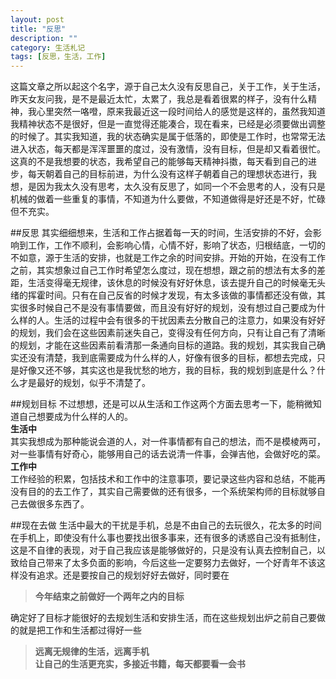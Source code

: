 ```yaml
---
layout: post
title: "反思"
description: ""
category: 生活札记
tags: [反思，生活，工作]
---
```

 这篇文章之所以起这个名字，源于自己太久没有反思自己，关于工作，关于生活，昨天女友问我，是不是最近太忙，太累了，我总是看着很累的样子，没有什么精神，我心里突然一咯噔，原来我最近这一段时间给人的感觉是这样的，虽然我知道我精神状态不是很好，但是一直觉得还能凑合，现在看来，已经是必须要做出调整的时候了。其实我知道，我的状态确实是属于低落的，即使是工作时，也常常无法进入状态，每天都是浑浑噩噩的度过，没有激情，没有目标，但是却又看着很忙。这真的不是我想要的状态，我希望自己的能够每天精神抖擞，每天看到自己的进步，每天朝着自己的目标前进，为什么没有这样子朝着自己的理想状态进行，我想，是因为我太久没有思考，太久没有反思了，如同一个不会思考的人，没有只是机械的做着一些重复的事情，不知道为什么要做，不知道做得是好还是不好，忙碌但不充实。

##反思
其实细细想来，生活和工作占据着每一天的时间，生活安排的不好，会影响到工作，工作不顺利，会影响心情，心情不好，影响了状态，归根结底，一切的不如意，源于生活的安排，也就是工作之余的时间安排。开始的开始，在没有工作之前，其实想象过自己工作时希望怎么度过，现在想想，跟之前的想法有太多的差距，生活变得毫无规律，该休息的时候没有好好休息，该去提升自己的时候毫无头绪的挥霍时间。只有在自己反省的时候才发现，有太多该做的事情都还没有做，其实很多时候自己不是没有事情要做，而且没有好好的规划，没有想过自己要成为什么样的人。生活的过程中会有很多的干扰因素去分散自己的注意力，如果没有好好的规划，我们会在这些因素前迷失自己，变得没有任何方向，只有让自己有了清晰的规划，才能在这些因素前看清那一条通向目标的道路。我的规划，其实我自己确实还没有清楚，我到底需要成为什么样的人，好像有很多的目标，都想去完成，只是好像又还不够，其实这也是我忧愁的地方，我的目标，我的规划到底是什么？什么才是最好的规划，似乎不清楚了。    

##规划目标
不过想想，还是可以从生活和工作这两个方面去思考一下，能稍微知道自己想要成为什么样的人的。  
**生活中**   
其实我想成为那种能说会道的人，对一件事情都有自己的想法，而不是模棱两可，对一些事情有好奇心，能够用自己的话去说清一件事，会弹吉他，会做好吃的菜。  
**工作中**   
工作经验的积累，包括技术和工作中的注意事项，要记录这些内容和总结，不能再没有目的的去工作了，其实自己需要做的还有很多，一个系统架构师的目标就够自己去做很多东西了。

##现在去做
生活中最大的干扰是手机，总是不由自己的去玩很久，花太多的时间在手机上，即使没有什么事也要找出很多事来，还有很多的诱惑自己没有抵制住，这是不自律的表现，对于自己我应该是能够做好的，只是没有认真去控制自己，以致给自己带来了太多负面的影响，今后这些一定要努力去做好，一个好青年不该这样没有追求。还是要按自己的规划好好去做好，同时要在 
>**今年结束之前做好一个两年之内的目标**  

 确定好了目标才能很好的去规划生活和安排生活，而在这些规划出炉之前自己要做的就是把工作和生活都过得好一些
>**远离无规律的生活，远离手机**  
>**让自己的生活更充实，多接近书籍，每天都要看一会书**